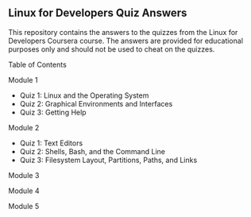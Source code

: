 ## Linux for Developers Quiz Answers

This repository contains the answers to the quizzes from the Linux for Developers Coursera course. The answers are provided for educational purposes only and should not be used to cheat on the quizzes.

Table of Contents

Module 1
   - Quiz 1: Linux and the Operating System
   - Quiz 2: Graphical Environments and Interfaces
   - Quiz 3: Getting Help
   
Module 2
   - Quiz 1: Text Editors
   - Quiz 2: Shells, Bash, and the Command Line
   - Quiz 3: Filesystem Layout, Partitions, Paths, and Links
   
Module 3

Module 4

Module 5



